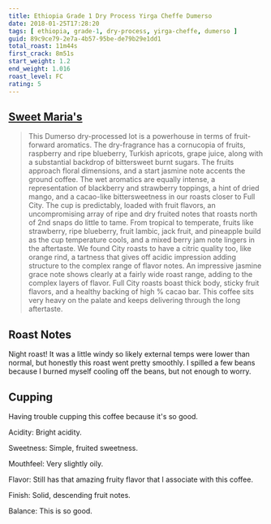 ```yaml
---
title: Ethiopia Grade 1 Dry Process Yirga Cheffe Dumerso
date: 2018-01-25T17:28:20
tags: [ ethiopia, grade-1, dry-process, yirga-cheffe, dumerso ]
guid: 89c9ce79-2e7a-4b57-95be-de79b29e1dd1
total_roast: 11m44s
first_crack: 8m51s
start_weight: 1.2
end_weight: 1.016
roast_level: FC
rating: 5
---
```


## [Sweet Maria's][sm]

[sm]: https://web.archive.org/web/20171110224429/https://www.sweetmarias.com/product/ethiopia-gr-1-dry-process-yirg-dumerso

> This Dumerso dry-processed lot is a powerhouse in terms of fruit-forward
> aromatics. The dry-fragrance has a cornucopia of fruits, raspberry and ripe
> blueberry, Turkish apricots, grape juice, along with a substantial backdrop of
> bittersweet burnt sugars. The fruits approach floral dimensions, and a start
> jasmine note accents the ground coffee. The wet aromatics are equally intense,
> a representation of blackberry and strawberry toppings, a hint of dried mango,
> and a cacao-like bittersweetness in our roasts closer to Full City. The cup is
> predictably, loaded with fruit flavors, an uncompromising array of ripe and
> dry fruited notes that roasts north of 2nd snaps do little to tame. From
> tropical to temperate, fruits like strawberry, ripe blueberry, fruit lambic,
> jack fruit, and pineapple build as the cup temperature cools, and a mixed
> berry jam note lingers in the aftertaste. We found City roasts to have a
> citric quality too, like orange rind, a tartness that gives off acidic
> impression adding structure to the complex range of flavor notes. An
> impressive jasmine grace note shows clearly at a fairly wide roast range,
> adding to the complex layers of flavor. Full City roasts boast thick body,
> sticky fruit flavors, and a healthy backing of high % cacao bar. This coffee
> sits very heavy on the palate and keeps delivering through the long
> aftertaste.

## Roast Notes

Night roast!  It was a little windy so likely external temps were lower than
normal, but honestly this roast went pretty smoothly. I spilled a few beans
because I burned myself cooling off the beans, but not enough to worry.

## Cupping

Having trouble cupping this coffee because it's so good.

Acidity: Bright acidity.

Sweetness: Simple, fruited sweetness.

Mouthfeel: Very slightly oily.

Flavor: Still has that amazing fruity flavor that I associate with this coffee.

Finish: Solid, descending fruit notes.

Balance: This is so good.
